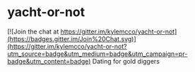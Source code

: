 # yacht-or-not

[![Join the chat at https://gitter.im/kylemcco/yacht-or-not](https://badges.gitter.im/Join%20Chat.svg)](https://gitter.im/kylemcco/yacht-or-not?utm_source=badge&utm_medium=badge&utm_campaign=pr-badge&utm_content=badge)
Dating for gold diggers
